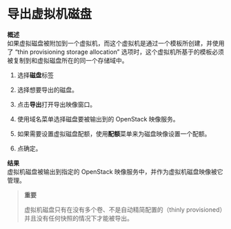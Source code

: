 # 导出虚拟机磁盘

**概述**<br/>
如果虚拟磁盘被附加到一个虚拟机，而这个虚拟机是通过一个模板所创建，并使用了 “thin provisioning storage allocation” 选项时，这个虚拟机所基于的模板必须被复制到和虚拟磁盘所在的同一个存储域中。

1. 选择**磁盘**标签

2. 选择想要导出的磁盘。

3. 点击**导出**打开导出映像窗口。

4. 使用域名菜单选择磁盘要被输出到的 OpenStack 映像服务。

5. 如果需要设置虚拟磁盘配额，使用**配额**菜单来为磁盘映像设置一个配额。

6. 点确定。

**结果**<br/>
虚拟机磁盘被输出到指定的 OpenStack 映像服务中，并作为虚拟机磁盘映像被它管理。

> **重要**
>
> 虚拟机磁盘只有在没有多个卷、不是自动精简配置的（thinly provisioned）并且没有任何快照的情况下才能被导出。
